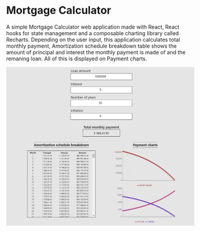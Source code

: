 # Mortgage Calculator

A simple Mortgage Calculator web application made with React, React hooks for state
management and a composable charting library called Recharts. Depending on the user
input, this application calculates total monthly payment, Amortization schedule
breakdown table shows the amount of principal and interest the monthly payment is made
of and the remaning loan. All of this is displayed on Payment charts.

![](../images/Mortgage.png)
